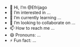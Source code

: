 - 👋 Hi, I’m @Efrijago
- 👀 I’m interested in ...
- 🌱 I’m currently learning ...
- 💞️ I’m looking to collaborate on ...
- 📫 How to reach me ...
- 😄 Pronouns: ...
- ⚡ Fun fact: ...

<!---
Efrijago/Efrijago is a ✨ special ✨ repository because its `README.md` (this file) appears on your GitHub profile.
You can click the Preview link to take a look at your changes.
--->
